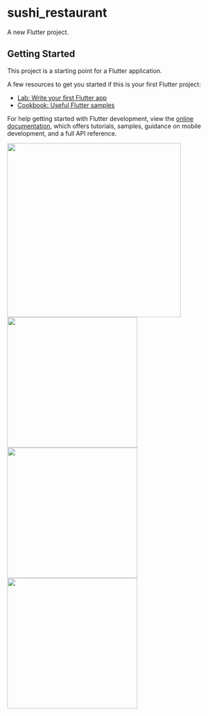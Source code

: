 # sushi_restaurant

A new Flutter project.

## Getting Started

This project is a starting point for a Flutter application.

A few resources to get you started if this is your first Flutter project:
- [Lab: Write your first Flutter app](https://docs.flutter.dev/get-started/codelab)
- [Cookbook: Useful Flutter samples](https://docs.flutter.dev/cookbook)

For help getting started with Flutter development, view the
[online documentation](https://docs.flutter.dev/), which offers tutorials,
samples, guidance on mobile development, and a full API reference.

<img src="https://github.com/ho0405/sushi_resturant/assets/23023444/fb3b918b-e7f9-4d26-83fb-4735a7c1f2cb" width="400">

<!-- Resized screenshots with width attributes -->
<img src="https://github.com/ho0405/sushi_resturant/assets/23023444/09ab51c2-1fd3-4061-a56b-15789e39e94f" width="300">
<img src="https://github.com/ho0405/sushi_resturant/assets/23023444/ce04f6a0-d487-4957-9112-1cae77b9e6cc" width="300">
<img src="https://github.com/ho0405/sushi_resturant/assets/23023444/03c21c2e-2e96-43ca-a539-dbd1060aedb7" width="300">
